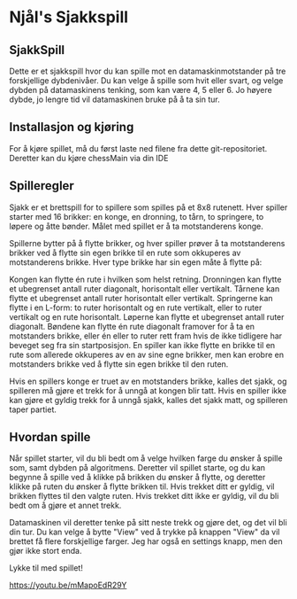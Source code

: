 # Njål's Sjakkspill

## SjakkSpill
Dette er et sjakkspill hvor du kan spille mot en datamaskinmotstander på tre forskjellige dybdenivåer. Du kan velge å spille som hvit eller svart, og velge dybden på datamaskinens tenking, som kan være 4, 5 eller 6. Jo høyere dybde, jo lengre tid vil datamaskinen bruke på å ta sin tur.

## Installasjon og kjøring

For å kjøre spillet, må du først laste ned filene fra dette git-repositoriet. Deretter kan du kjøre chessMain via din IDE

## Spilleregler

Sjakk er et brettspill for to spillere som spilles på et 8x8 rutenett. Hver spiller starter med 16 brikker: en konge, en dronning, to tårn, to springere, to løpere og åtte bønder. Målet med spillet er å ta motstanderens konge.

Spillerne bytter på å flytte brikker, og hver spiller prøver å ta motstanderens brikker ved å flytte sin egen brikke til en rute som okkuperes av motstanderens brikke. Hver type brikke har sin egen måte å flytte på:

Kongen kan flytte én rute i hvilken som helst retning.
Dronningen kan flytte et ubegrenset antall ruter diagonalt, horisontalt eller vertikalt.
Tårnene kan flytte et ubegrenset antall ruter horisontalt eller vertikalt.
Springerne kan flytte i en L-form: to ruter horisontalt og en rute vertikalt, eller to ruter vertikalt og en rute horisontalt.
Løperne kan flytte et ubegrenset antall ruter diagonalt.
Bøndene kan flytte én rute diagonalt framover for å ta en motstanders brikke, eller én eller to ruter rett fram hvis de ikke tidligere har beveget seg fra sin startposisjon.
En spiller kan ikke flytte en brikke til en rute som allerede okkuperes av en av sine egne brikker, men kan erobre en motstanders brikke ved å flytte sin egen brikke til den ruten.

Hvis en spillers konge er truet av en motstanders brikke, kalles det sjakk, og spilleren må gjøre et trekk for å unngå at kongen blir tatt. Hvis en spiller ikke kan gjøre et gyldig trekk for å unngå sjakk, kalles det sjakk matt, og spilleren taper partiet.

## Hvordan spille

Når spillet starter, vil du bli bedt om å velge hvilken farge du ønsker å spille som, samt dybden på algoritmens. Deretter vil spillet starte, og du kan begynne å spille ved å klikke på brikken du ønsker å flytte, og deretter klikke på ruten du ønsker å flytte brikken til. Hvis trekket ditt er gyldig, vil brikken flyttes til den valgte ruten. Hvis trekket ditt ikke er gyldig, vil du bli bedt om å gjøre et annet trekk.

Datamaskinen vil deretter tenke på sitt neste trekk og gjøre det, og det vil bli din tur. Du kan velge å bytte "View" ved å trykke på knappen "View" da vil brettet få flere forskjellige farger. Jeg har også en settings knapp, men den gjør ikke stort enda.


Lykke til med spillet!

https://youtu.be/mMapoEdR29Y